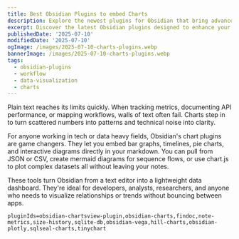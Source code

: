 ```yaml
---
title: Best Obsidian Plugins to embed Charts
description: Explore the newest plugins for Obsidian that bring advanced charting and visualization capabilities to your notes.
excerpt: Discover the latest Obsidian plugins designed to enhance your note-taking experience with dynamic charts and data visualizations.
publishedDate: '2025-07-10'
modifiedDate: '2025-07-10'
ogImage: /images/2025-07-10-charts-plugins.webp
bannerImage: /images/2025-07-10-charts-plugins.webp
tags:
  - obsidian-plugins
  - workflow
  - data-visualization
  - charts
---
```


Plain text reaches its limits quickly. When tracking metrics, documenting API performance, or mapping workflows, walls of text often fail. Charts step in to turn scattered numbers into patterns and technical noise into clarity.

For anyone working in tech or data heavy fields, Obsidian's chart plugins are game changers. They let you embed bar graphs, timelines, pie charts, and interactive diagrams directly in your markdown. You can pull from JSON or CSV, create mermaid diagrams for sequence flows, or use chart.js to plot complex datasets all without leaving your notes.

These tools turn Obsidian from a text editor into a lightweight data dashboard. They're ideal for developers, analysts, researchers, and anyone who needs to visualize relationships or trends without bouncing between apps.

```plugin-list
pluginIds=obsidian-chartsview-plugin,obsidian-charts,findoc,note-metrics,size-history,sqlite-db,obsidian-vega,hill-charts,obsidian-plotly,sqlseal-charts,tinychart
```
